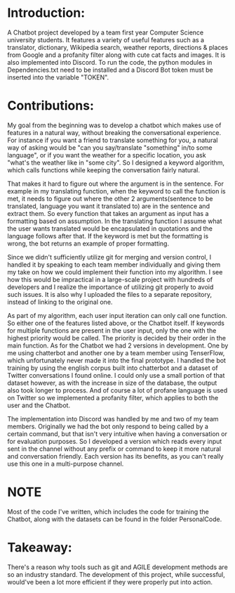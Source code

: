 # Introduction: 
  A Chatbot project developed by a team first year Computer Science university students. It features a variety of useful features such as a translator, dictionary, Wikipedia search, weather reports, directions & places from Google and a profanity filter along with cute cat facts and images. It is also implemented into Discord. To run the code, the python modules in Dependencies.txt need to be installed and a Discord Bot token must be inserted into the variable "TOKEN".
# Contributions:
  My goal from the beginning was to develop a chatbot which makes use of features in a natural way, without breaking the conversational experience. For instance if you want a friend to translate something for you, a natural way of asking would be "can you say/translate "something" in/to some language", or if you want the weather for a specific location, you ask "what's the weather like in "some city". So I designed a keyword algorithm, which calls functions while keeping the conversation fairly natural.

  That makes it hard to figure out where the argument is in the sentence. For example in my translating function, when the keyword to call the function is met, it needs to figure out where the other 2 arguments(sentence to be translated, language you want it translated to) are in the sentence and extract them. So every function that takes an argument as input has a formatting based on assumption. In the translating function I assume what the user wants translated would be encapsulated in quotations and the language follows after that. If the keyword is met but the formatting is wrong, the bot returns an example of proper formatting.

  Since we didn't sufficiently utilize git for merging and version control, I handled it by speaking to each team member individually and giving them my take on how we could implement their function into my algorithm. I see how this would be impractical in a large-scale project with hundreds of developers and I realize the importance of utilizing git properly to avoid such issues. It is also why I uploaded the files to a separate repository, instead of linking to the original one. 

  As part of my algorithm, each user input iteration can only call one function. So either one of the features listed above, or the Chatbot itself. If keywords for multiple functions are present in the user input, only the one with the highest priority would be called. The priority is decided by their order in the main function. As for the Chatbot we had 2 versions in development. One by me using chatterbot and another one by a team member using TenserFlow, which unfortunately never made it into the final prototype. I handled the bot training by using the english corpus built into chatterbot and a dataset of Twitter conversations I found online. I could only use a small portion of that dataset however, as with the increase in size of the database, the output also took longer to process. And of course a lot of profane language is used on Twitter so we implemented a profanity filter, which applies to both the user and the Chatbot. 
  
  The implementation into Discord was handled by me and two of my team members. Originally we had the bot only respond to being called by a certain command, but that isn't very intuitive when having a conversation or for evaluation purposes. So I developed a version which reads every input sent in the channel without any prefix or command to keep it more natural and conversation friendly. Each version has its benefits, as you can't really use this one in a multi-purpose channel. 
  
# NOTE  
  Most of the code I've written, which includes the code for training the Chatbot, along with the datasets can be found in the folder PersonalCode.
  
# Takeaway:
  There's a reason why tools such as git and AGILE development methods are so an industry standard. The development of this project, while successful, would've been a lot more efficient if they were properly put into action. 
